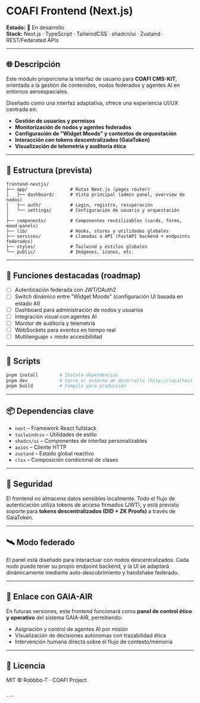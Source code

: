 # COAFI Frontend (Next.js)

**Estado:** 🧪 En desarrollo  
**Stack:** Next.js · TypeScript · TailwindCSS · shadcn/ui · Zustand · REST/Federated APIs  

---

## 🌐 Descripción

Este módulo proporciona la interfaz de usuario para **COAFI CMS-KIT**, orientada a la gestión de contenidos, nodos federados y agentes AI en entornos aeroespaciales.

Diseñado como una interfaz adaptativa, ofrece una experiencia UI/UX centrada en:

- **Gestión de usuarios y permisos**
- **Monitorización de nodos y agentes federados**
- **Configuración de "Widget Moods" y contextos de orquestación**
- **Interacción con tokens descentralizados (GaiaToken)**
- **Visualización de telemetría y auditoría ética**

---

## 📁 Estructura (prevista)

```
frontend-nextjs/
├── app/                # Rutas Next.js (pages router)
│   ├── dashboard/      # Vista principal (admin panel, overview de nodos)
│   ├── auth/           # Login, registro, recuperación
│   └── settings/       # Configuración de usuario y orquestación
│
├── components/         # Componentes reutilizables (cards, forms, mood-panels)
├── lib/                # Hooks, stores y utilidades globales
├── services/           # Llamadas a API (FastAPI backend + endpoints federados)
├── styles/             # Tailwind y estilos globales
└── public/             # Imágenes, iconos, etc.
```

---

## 🧠 Funciones destacadas (roadmap)

- [ ] Autenticación federada con JWT/OAuth2
- [ ] Switch dinámico entre "Widget Moods" (configuración UI basada en estado AI)
- [ ] Dashboard para administración de nodos y usuarios
- [ ] Integración visual con agentes AI
- [ ] Monitor de auditoría y telemetría
- [ ] WebSockets para eventos en tiempo real
- [ ] Multilenguaje + modo accesibilidad

---

## 🚀 Scripts

```bash
pnpm install        # Instala dependencias
pnpm dev            # Corre el entorno de desarrollo (http://localhost:3000)
pnpm build          # Compila para producción
```

---

## 📦 Dependencias clave

- `next` – Framework React fullstack
- `tailwindcss` – Utilidades de estilo
- `shadcn/ui` – Componentes de interfaz personalizables
- `axios` – Cliente HTTP
- `zustand` – Estado global reactivo
- `clsx` – Composición condicional de clases

---

## 🔐 Seguridad

El frontend no almacena datos sensibles localmente. Todo el flujo de autenticación utiliza tokens de acceso firmados (JWT), y está previsto soporte para **tokens descentralizados (DID + ZK Proofs)** a través de GaiaToken.

---

## 🛰️ Modo federado

El panel está diseñado para interactuar con nodos descentralizados. Cada nodo puede tener su propio endpoint backend, y la UI se adaptará dinámicamente mediante auto-descubrimiento y handshake federado.

---

## 🧬 Enlace con GAIA-AIR

En futuras versiones, este frontend funcionará como **panel de control ético y operativo** del sistema GAIA-AIR, permitiendo:

- Asignación y control de agentes AI por misión
- Visualización de decisiones autónomas con trazabilidad ética
- Intervención humana directa sobre el flujo de contexto/memoria

---

## 📄 Licencia

MIT © Robbbo-T · COAFI Project
```

---
